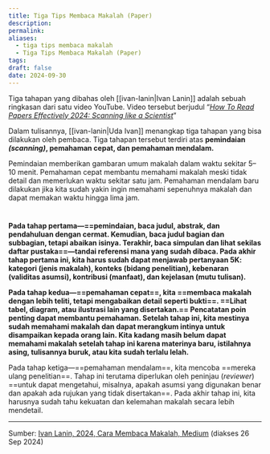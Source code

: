 ```yaml
---
title: Tiga Tips Membaca Makalah (Paper)
description: 
permalink: 
aliases:
  - tiga tips membaca makalah
  - Tiga Tips Membaca Makalah (Paper)
tags: 
draft: false
date: 2024-09-30
---
```



Tiga tahapan yang dibahas oleh [[ivan-lanin|Ivan Lanin]] adalah sebuah ringkasan dari satu video YouTube. Video tersebut berjudul  “[_How To Read Papers Effectively 2024: Scanning like a Scientist_](https://www.youtube.com/watch?v=Cv262mV4Mig)” 

Dalam tulisannya, [[ivan-lanin|Uda Ivan]] menangkap tiga tahapan yang bisa dilakukan oleh pembaca. Tiga tahapan tersebut terdiri atas **pemindaian *(scanning)*, pemahaman cepat, dan pemahaman mendalam.**

Pemindaian memberikan gambaran umum makalah dalam waktu sekitar 5–10 menit. Pemahaman cepat membantu memahami makalah meski tidak detail dan memerlukan waktu sekitar satu jam. Pemahaman mendalam baru dilakukan jika kita sudah yakin ingin memahami sepenuhnya makalah dan dapat memakan waktu hingga lima jam.
# 
**Pada tahap pertama—==pemindaian, baca judul, abstrak, dan pendahuluan dengan cermat. Kemudian, baca judul bagian dan subbagian, tetapi abaikan isinya. Terakhir, baca simpulan dan lihat sekilas daftar pustaka==—tandai referensi mana yang sudah dibaca. Pada akhir tahap pertama ini, kita harus sudah dapat menjawab pertanyaan 5K: kategori (jenis makalah), konteks (bidang penelitian), kebenaran (validitas asumsi), kontribusi (manfaat), dan kejelasan (mutu tulisan).**

**Pada tahap kedua—==pemahaman cepat==, kita ==membaca makalah dengan lebih teliti, tetapi mengabaikan detail seperti bukti==. ==Lihat tabel, diagram, atau ilustrasi lain yang disertakan.== Pencatatan poin penting dapat membantu pemahaman. Setelah tahap ini, kita mestinya sudah memahami makalah dan dapat merangkum intinya untuk disampaikan kepada orang lain. Kita kadang masih belum dapat memahami makalah setelah tahap ini karena materinya baru, istilahnya asing, tulisannya buruk, atau kita sudah terlalu lelah.**

Pada tahap ketiga—==pemahaman mendalam==, kita mencoba ==mereka ulang penelitian==. Tahap ini terutama diperlukan oleh peninjau (_reviewer_) ==untuk dapat mengetahui, misalnya, apakah asumsi yang digunakan benar dan apakah ada rujukan yang tidak disertakan==. Pada akhir tahap ini, kita harusnya sudah tahu kekuatan dan kelemahan makalah secara lebih mendetail.

---

Sumber:
[Ivan Lanin, 2024, Cara Membaca Makalah, Medium](https://ivanlanin.medium.com/cara-membaca-makalah-4cb6e3d6c008) (diakses 26 Sep 2024)